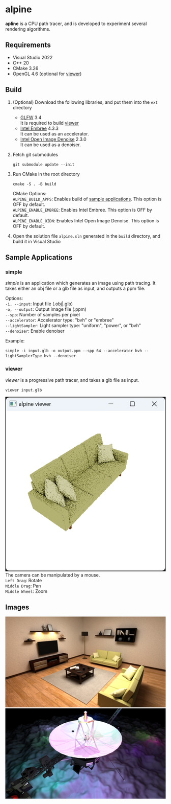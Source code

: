 # alpine
**apline** is a CPU path tracer, and is developed to experiment several rendering algorithms.

## Requirements
- Visual Studio 2022
- C++ 20
- CMake 3.26
- OpenGL 4.6 (optional for [viewer](#viewer))

## Build
1. (Optional) Download the following libraries, and put them into the `ext` directory
    - [GLFW](https://www.glfw.org/) 3.4  
    It is required to build [viewer](#viewer)  
    - [Intel Embree](https://www.embree.org/) 4.3.3  
    It can be used as an accelerator.
    - [Intel Open Image Denoise](https://www.openimagedenoise.org/) 2.3.0  
    It can be used as a denoiser.

2. Fetch git submodules
    ```
    git submodule update --init
    ```

3. Run CMake in the root directory
    ```
    cmake -S . -B build
    ```
    CMake Options:  
    `ALPINE_BUILD_APPS`: Enables build of [sample applications](#sample-applications). This option is OFF by default.  
    `ALPINE_ENABLE_EMBREE`: Enables Intel Embree. This option is OFF by default.  
    `ALPINE_ENABLE_OIDN`: Enables Intel Open Image Denoise. This option is OFF by default.

4. Open the solution file `alpine.sln` generated in the `build` directory, and build it in Visual Studio

## Sample Applications
### simple
*simple* is an application which generates an image using path tracing. It takes either an obj file or a glb file as input, and outputs a ppm file.

Options:  
`-i, --input`: Input file (.obj|.glb)  
`-o, --output`: Output image file (.ppm)  
`--spp`: Number of samples per pixel  
`--accelerator`: Accelerator type: "bvh" or "embree"  
`--lightSampler`: Light sampler type: "uniform", "power", or "bvh"  
`--denoiser`: Enable denoiser  

Example:  
```
simple -i input.glb -o output.ppm --spp 64 --accelerator bvh --lightSamplerType bvh --denoiser
```

### viewer
*viewer* is a progressive path tracer, and takes a glb file as input.
```
viewer input.glb
```
![viewer](images/viewer.png)  
The camera can be manipulated by a mouse.  
`Left Drag`: Rotate  
`Middle Drag`: Pan  
`Middle Wheel`: Zoom  

## Images
![room](images/room.png)  
![galaxy](images/galaxy.png)  
